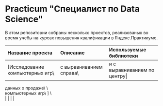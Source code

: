 # Practicum "Специалист по Data Science"

В этом репозитории собраны несколько проектов, реализованых во время учебы на курсах повышения квалификации в Яндекс.Практикуме.

| Название проекта                              | Описание               | Используемые библиотеки    |
| :-------------------------------------------- | :--------------------- |:---------------------------|
|[Исследование  компьютерных игр\                | с выравниванием справа\ | и с выравниванием по центру\|
 данных о продаже\                                \                         \
 компьютерных игр\ ]                               \                         \
|                                               |                        |                            |  
